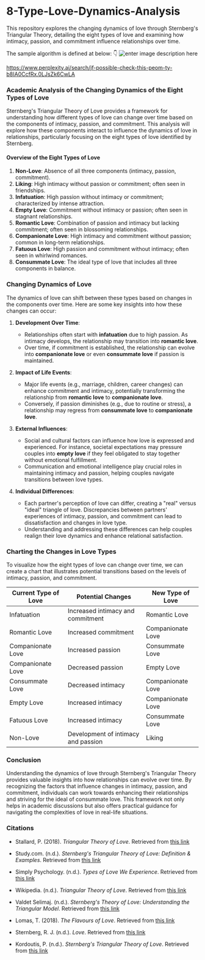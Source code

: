 # 8-Type-Love-Dynamics-Analysis
This repository explores the changing dynamics of love through Sternberg's Triangular Theory, detailing the eight types of love and examining how intimacy, passion, and commitment influence relationships over time.

The sample algorithm is defined at below: 👇 
![enter image description here](https://i.sstatic.net/JhwAf2C9.jpg)

https://www.perplexity.ai/search/jf-possible-check-this-peom-ty-b8IA0CcfRx.0LJsZk6CwLA

### Academic Analysis of the Changing Dynamics of the Eight Types of Love

Sternberg's Triangular Theory of Love provides a framework for understanding how different types of love can change over time based on the components of intimacy, passion, and commitment. This analysis will explore how these components interact to influence the dynamics of love in relationships, particularly focusing on the eight types of love identified by Sternberg.

#### Overview of the Eight Types of Love

1. **Non-Love**: Absence of all three components (intimacy, passion, commitment).
2. **Liking**: High intimacy without passion or commitment; often seen in friendships.
3. **Infatuation**: High passion without intimacy or commitment; characterized by intense attraction.
4. **Empty Love**: Commitment without intimacy or passion; often seen in stagnant relationships.
5. **Romantic Love**: Combination of passion and intimacy but lacking commitment; often seen in blossoming relationships.
6. **Companionate Love**: High intimacy and commitment without passion; common in long-term relationships.
7. **Fatuous Love**: High passion and commitment without intimacy; often seen in whirlwind romances.
8. **Consummate Love**: The ideal type of love that includes all three components in balance.

### Changing Dynamics of Love

The dynamics of love can shift between these types based on changes in the components over time. Here are some key insights into how these changes can occur:

1. **Development Over Time**:
   - Relationships often start with **infatuation** due to high passion. As intimacy develops, the relationship may transition into **romantic love**.
   - Over time, if commitment is established, the relationship can evolve into **companionate love** or even **consummate love** if passion is maintained.

2. **Impact of Life Events**:
   - Major life events (e.g., marriage, children, career changes) can enhance commitment and intimacy, potentially transforming the relationship from **romantic love** to **companionate love**.
   - Conversely, if passion diminishes (e.g., due to routine or stress), a relationship may regress from **consummate love** to **companionate love**.

3. **External Influences**:
   - Social and cultural factors can influence how love is expressed and experienced. For instance, societal expectations may pressure couples into **empty love** if they feel obligated to stay together without emotional fulfillment.
   - Communication and emotional intelligence play crucial roles in maintaining intimacy and passion, helping couples navigate transitions between love types.

4. **Individual Differences**:
   - Each partner's perception of love can differ, creating a "real" versus "ideal" triangle of love. Discrepancies between partners' experiences of intimacy, passion, and commitment can lead to dissatisfaction and changes in love type.
   - Understanding and addressing these differences can help couples realign their love dynamics and enhance relational satisfaction.

### Charting the Changes in Love Types

To visualize how the eight types of love can change over time, we can create a chart that illustrates potential transitions based on the levels of intimacy, passion, and commitment.

| **Current Type of Love** | **Potential Changes**                            | **New Type of Love**      |
|---------------------------|-------------------------------------------------|----------------------------|
| Infatuation               | Increased intimacy and commitment                | Romantic Love              |
| Romantic Love             | Increased commitment                             | Companionate Love          |
| Companionate Love         | Increased passion                                | Consummate Love            |
| Companionate Love         | Decreased passion                                | Empty Love                 |
| Consummate Love           | Decreased intimacy                               | Companionate Love          |
| Empty Love                | Increased intimacy                               | Companionate Love          |
| Fatuous Love              | Increased intimacy                               | Consummate Love            |
| Non-Love                  | Development of intimacy and passion              | Liking                     |

### Conclusion

Understanding the dynamics of love through Sternberg's Triangular Theory provides valuable insights into how relationships can evolve over time. By recognizing the factors that influence changes in intimacy, passion, and commitment, individuals can work towards enhancing their relationships and striving for the ideal of consummate love. This framework not only helps in academic discussions but also offers practical guidance for navigating the complexities of love in real-life situations.

### Citations

- Stallard, P. (2018). *Triangular Theory of Love*. Retrieved from [this link](https://static1.squarespace.com/static/550452a8e4b0fe6c8e85cd06/t/5a8ae8e453450a65524d5cf0/1519053028573/Stallard%2BPSYC%2B6245%2BTriangular%2BTheory%2B%2BLove.pdf)

- Study.com. (n.d.). *Sternberg's Triangular Theory of Love: Definition & Examples*. Retrieved from [this link](https://study.com/academy/lesson/sternbergs-triangular-theory-of-love-definition-examples-predictions.html)

- Simply Psychology. (n.d.). *Types of Love We Experience*. Retrieved from [this link](https://www.simplypsychology.org/types-of-love-we-experience.html)

- Wikipedia. (n.d.). *Triangular Theory of Love*. Retrieved from [this link](https://en.wikipedia.org/wiki/Triangular_theory_of_love)

- Valdet Selimaj. (n.d.). *Sternberg's Theory of Love: Understanding the Triangular Model*. Retrieved from [this link](https://www.valdetselimaj.com/sternbergs-theory-of-love-understanding-the-triangular-model/)

- Lomas, T. (2018). *The Flavours of Love*. Retrieved from [this link](https://repository.uel.ac.uk/download/fe98d593cac415b51c998034bfca5d162c6f9cc4a62a1466ad6cd99807c1a411/515786/Lomas%20%282018%29%20-%20The%20flavours%20of%20love%20%28uploadable%29.pdf)

- Sternberg, R. J. (n.d.). *Love*. Retrieved from [this link](http://www.robertjsternberg.com/love)

- Kordoutis, P. (n.d.). *Sternberg's Triangular Theory of Love*. Retrieved from [this link](http://www.kordoutis.gr/STLS.pdf)

